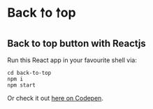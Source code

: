# Back 🠕o 🠕op

## Back to top button with Reactjs

Run this React app in your favourite shell via:

```
cd back-to-top
npm i
npm start
```

Or check it out [here on Codepen](https://codepen.io/dfxe/pen/gOezBjZ).
